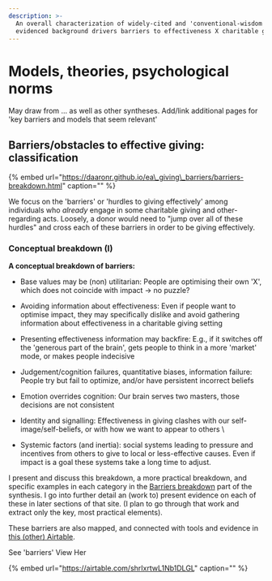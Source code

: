 ```yaml
---
description: >-
  An overall characterization of widely-cited and 'conventional-wisdom'
  evidenced background drivers barriers to effectiveness X charitable giving
---
```


# Models, theories, psychological norms

May draw from ... as well as other syntheses. Add/link additional pages for 'key barriers and models that seem relevant'

## Barriers/obstacles to effective giving: classification

{% embed url="https://daaronr.github.io/ea\_giving\_barriers/barriers-breakdown.html" caption="" %}


We focus on the 'barriers' or 'hurdles to giving effectively' among individuals who *already* engage in some charitable giving and other-regarding acts. Loosely, a donor would need to "jump over all of these hurdles" and cross each of these barriers in order to be giving effectively.


### Conceptual breakdown (I)


**A conceptual breakdown of barriers:**

- Base values may be (non) utilitarian: People are optimising their own 'X', which does not coincide with impact $\rightarrow$ no puzzle?

- Avoiding information about effectiveness: Even if people want to optimise impact, they may specifically dislike and avoid gathering information about effectiveness in a charitable giving setting

- Presenting effectiveness information may backfire: E.g., if it switches off the 'generous part of the brain', gets people to think in a more 'market' mode, or makes people indecisive

- Judgement/cognition failures, quantitative biases, information failure: People try but fail to optimize, and/or have persistent incorrect beliefs



- Emotion overrides cognition: Our brain serves two masters, those decisions are not consistent



- Identity and signalling: Effectiveness in giving clashes with our self-image/self-beliefs, or with how we want to appear to others
\

- Systemic factors (and inertia): social systems leading to pressure and incentives from others to give to local or less-effective causes. Even if impact is a goal these systems take a long time to adjust.

I present and discuss this breakdown, a more practical breakdown, and specific examples in each category in the [Barriers breakdown](https://daaronr.github.io/ea_giving_barriers/barriers-breakdown.html#barriers-concept) part of the synthesis. I go into further detail an (work to) present evidence on each of these in later sections of that site. (I plan to go through that work and extract only the key, most practical elements).

These barriers are also mapped, and connected with tools and evidence in [this (other) Airtable](https://airtable.com/invite/l?inviteId=invfxhuOkmvi1DOKh&inviteToken=cee3b07b80a8ec3d4a4ca146dfe5148cde17e637c156719822d8732fbff46e3c&utm_source=email).

See 'barriers' View Her

{% embed url="https://airtable.com/shrIxrtwL1Nb1DLGL" caption="" %}
